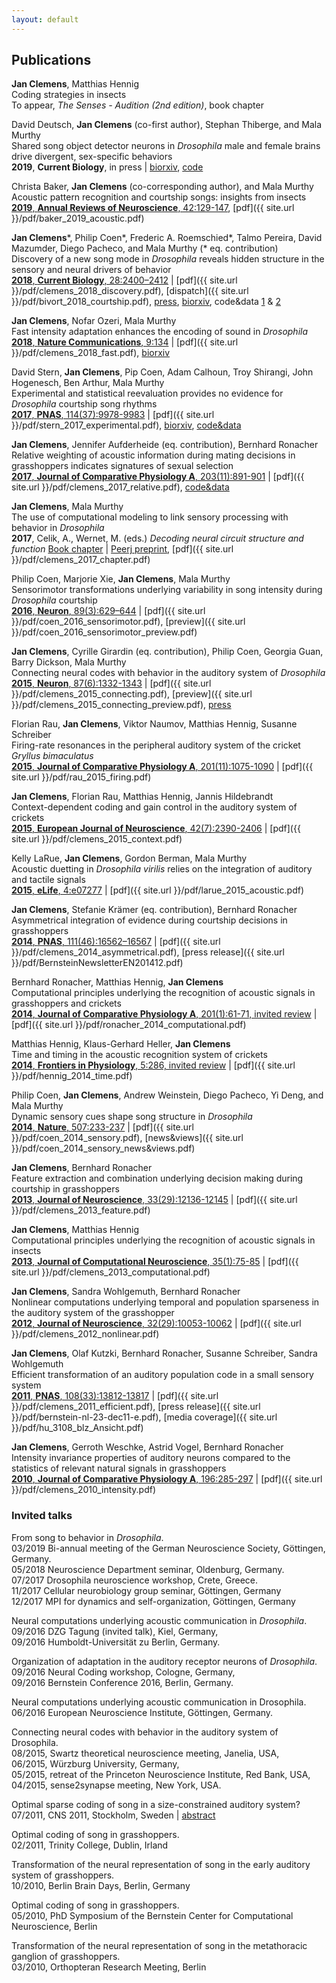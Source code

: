 ```yaml
---
layout: default
---
```


## Publications

__Jan Clemens__, Matthias Hennig   
Coding strategies in insects   
To appear, _The Senses  - Audition (2nd edition)_, book chapter

David Deutsch, __Jan Clemens__ (co-first author), Stephan Thiberge, and Mala Murthy   
Shared song object detector neurons in _Drosophila_ male and female brains drive divergent, sex-specific behaviors     
__2019__, __Current Biology__, in press | [biorxiv](https://www.biorxiv.org/content/10.1101/366765v2), [code](https://github.com/murthylab/FLyTRAP)

Christa Baker, __Jan Clemens__ (co-corresponding author), and Mala Murthy   
Acoustic pattern recognition and courtship songs: insights from insects   
[__2019__, __Annual Reviews of Neuroscience__, 42:129-147](https://www.annualreviews.org/doi/full/10.1146/annurev-neuro-080317-061839), [pdf]({{ site.url }}/pdf/baker_2019_acoustic.pdf)


__Jan Clemens__\*, Philip Coen\*, Frederic A. Roemschied\*, Talmo Pereira, David Mazumder, Diego Pacheco, and Mala Murthy (\* eq. contribution)   
Discovery of a new song mode in _Drosophila_ reveals hidden structure in the sensory and neural drivers of behavior   
[__2018__, __Current Biology__, 28:2400–2412](https://www.sciencedirect.com/science/article/pii/S0960982218307735) | [pdf]({{ site.url }}/pdf/clemens_2018_discovery.pdf), [dispatch]({{ site.url }}/pdf/bivort_2018_courtship.pdf), [press](https://www.the-scientist.com/news-opinion/fruit-fly-males-woo-females-with-three-songs--not-two-64566), [biorxiv](https://www.biorxiv.org/content/early/2017/11/17/221044), code&data [1](https://github.com/murthylab/pulseTypePipeline) & [2](https://github.com/murthylab/pulseTypeClassifier)

__Jan Clemens__, Nofar Ozeri, Mala Murthy   
Fast intensity adaptation enhances the encoding of sound in _Drosophila_   
[__2018__, __Nature Communications__, 9:134](https://www.nature.com/articles/s41467-017-02453-9) | [pdf]({{ site.url }}/pdf/clemens_2018_fast.pdf), [biorxiv ](https://www.biorxiv.org/content/early/2017/12/03/228213)

David Stern, __Jan Clemens__, Pip Coen, Adam Calhoun, Troy Shirangi, John Hogenesch, Ben Arthur, Mala Murthy   
Experimental and statistical reevaluation provides no evidence for _Drosophila_ courtship song rhythms   
[__2017__, __PNAS__, 114(37):9978-9983](http://www.pnas.org/content/114/37/9978.abstract) | [pdf]({{ site.url }}/pdf/stern_2017_experimental.pdf), [biorxiv](https://www.biorxiv.org/content/early/2017/08/09/140483), [code&data](https://github.com/murthylab/noIPIcycles)    

__Jan Clemens__, Jennifer Aufderheide (eq. contribution), Bernhard Ronacher   
Relative weighting of acoustic information during mating decisions in grasshoppers indicates signatures of sexual selection   
[__2017__, __Journal of Comparative Physiology A__, 203(11):891-901](https://link.springer.com/article/10.1007/s00359-017-1200-x) | [pdf]({{ site.url }}/pdf/clemens_2017_relative.pdf), [code&data](https://github.com/postpop/driftdiffusion)

__Jan Clemens__, Mala Murthy   
The use of computational modeling to link sensory processing with behavior in _Drosophila_   
__2017__, Celik, A., Wernet, M. (eds.) _Decoding neural circuit structure and function_ [Book chapter](https://link.springer.com/chapter/10.1007/978-3-319-57363-2_9) | [Peerj preprint](https://peerj.com/preprints/2720/), [pdf]({{ site.url }}/pdf/clemens_2017_chapter.pdf)

Philip Coen, Marjorie Xie, __Jan Clemens__, Mala Murthy   
Sensorimotor transformations underlying variability in song intensity during _Drosophila_ courtship   
[__2016__, __Neuron__, 89(3):629–644](http://www.cell.com/neuron/abstract/S0896-6273(15)01137-X) | [pdf]({{ site.url }}/pdf/coen_2016_sensorimotor.pdf), [preview]({{ site.url }}/pdf/coen_2016_sensorimotor_preview.pdf)

__Jan Clemens__, Cyrille Girardin (eq. contribution), Philip Coen, Georgia Guan, Barry Dickson, Mala Murthy   
Connecting neural codes with behavior in the auditory system of _Drosophila_    
[__2015__, __Neuron__, 87(6):1332-1343](http://www.cell.com/neuron/abstract/S0896-6273(15)00708-4) | [pdf]({{ site.url }}/pdf/clemens_2015_connecting.pdf), [preview]({{ site.url }}/pdf/clemens_2015_connecting_preview.pdf), [press](http://www.princeton.edu/main/news/archive/S44/52/80E75/index.xml)

Florian Rau, __Jan Clemens__, Viktor Naumov, Matthias Hennig, Susanne Schreiber   
Firing-rate resonances in the peripheral auditory system of the cricket _Gryllus bimaculatus_    
[__2015__, __Journal of Comparative Physiology A__, 201(11):1075-1090](http://link.springer.com/article/10.1007/s00359-015-1036-1) | [pdf]({{ site.url }}/pdf/rau_2015_firing.pdf)

__Jan Clemens__, Florian Rau, Matthias Hennig, Jannis Hildebrandt  
Context-dependent coding and gain control in the auditory system of crickets    
[__2015__, __European Journal of Neuroscience__, 42(7):2390-2406](http://onlinelibrary.wiley.com/doi/10.1111/ejn.13019/abstract) | [pdf]({{ site.url }}/pdf/clemens_2015_context.pdf)

Kelly LaRue, __Jan Clemens__, Gordon Berman, Mala Murthy   
Acoustic duetting in _Drosophila virilis_ relies on the integration of auditory and tactile signals    
[__2015__, __eLife__, 4:e07277](http://elifesciences.org/content/4/e07277) | [pdf]({{ site.url }}/pdf/larue_2015_acoustic.pdf)

__Jan Clemens__, Stefanie Krämer (eq. contribution), Bernhard Ronacher   
Asymmetrical integration of evidence during courtship decisions in grasshoppers   
[__2014__, __PNAS__, 111(46):16562–16567](http://www.pnas.org/cgi/doi/10.1073/pnas.1412741111) | [pdf]({{ site.url }}/pdf/clemens_2014_asymmetrical.pdf), [press release]({{ site.url }}/pdf/BernsteinNewsletterEN201412.pdf)

Bernhard Ronacher, Matthias Hennig, __Jan Clemens__   
Computational principles underlying the recognition of acoustic signals in grasshoppers and crickets    
[__2014__, __Journal of Comparative Physiology A__, 201(1):61-71, invited review](http://link.springer.com/article/10.1007/s00359-014-0946-7) | [pdf]({{ site.url }}/pdf/ronacher_2014_computational.pdf)

Matthias Hennig, Klaus-Gerhard Heller, __Jan Clemens__   
Time and timing in the acoustic recognition system of crickets   
[__2014__, __Frontiers in Physiology__, 5:286, invited review](http://journal.frontiersin.org/Journal/10.3389/fphys.2014.00286/abstract) | [pdf]({{ site.url }}/pdf/hennig_2014_time.pdf)

Philip Coen, __Jan Clemens__, Andrew Weinstein, Diego Pacheco, Yi Deng, and Mala Murthy   
Dynamic sensory cues shape song structure in _Drosophila_  
[__2014__, __Nature__, 507:233-237](http://www.nature.com/nature/journal/vaop/ncurrent/full/nature13131.html) | [pdf]({{ site.url }}/pdf/coen_2014_sensory.pdf), [news&views]({{ site.url }}/pdf/coen_2014_sensory_news&views.pdf)

__Jan Clemens__, Bernhard Ronacher  
Feature extraction and combination underlying decision making during courtship in grasshoppers   
[__2013__, __Journal of Neuroscience__, 33(29):12136-12145](http://www.jneurosci.org/content/33/29/12136.abstract) | [pdf]({{ site.url }}/pdf/clemens_2013_feature.pdf)

__Jan Clemens__, Matthias Hennig  
Computational principles underlying the recognition of acoustic signals in insects   
[__2013__, __Journal of Computational Neuroscience__, 35(1):75-85](http://link.springer.com/article/10.1007/s10827-013-0441-0) | [pdf]({{ site.url }}/pdf/clemens_2013_computational.pdf)

__Jan Clemens__, Sandra Wohlgemuth, Bernhard Ronacher  
Nonlinear computations underlying temporal and population sparseness in the auditory system of the grasshopper  
[__2012__, __Journal of Neuroscience__, 32(29):10053-10062](http://www.jneurosci.org/content/32/29/10053.abstract) | [pdf]({{ site.url }}/pdf/clemens_2012_nonlinear.pdf)

__Jan Clemens__, Olaf Kutzki, Bernhard Ronacher, Susanne Schreiber, Sandra Wohlgemuth   
Efficient transformation of an auditory population code in a small sensory system   
[__2011__, __PNAS__, 108(33):13812-13817](http://www.pnas.org/cgi/doi/10.1073/pnas.1104506108) | [pdf]({{ site.url }}/pdf/clemens_2011_efficient.pdf), [press release]({{ site.url }}/pdf/bernstein-nl-23-dec11-e.pdf), [media coverage]({{ site.url }}/pdf/hu_3108_blz_Ansicht.pdf)

__Jan Clemens__, Gerroth Weschke, Astrid Vogel, Bernhard Ronacher  
Intensity invariance properties of auditory neurons compared to the statistics of relevant natural signals in grasshoppers  
[__2010__, __Journal of Comparative Physiology A__, 196:285-297](http://www.springerlink.com/content/yqmqx3hg4533816p/) | [pdf]({{ site.url }}/pdf/clemens_2010_intensity.pdf)

### Invited talks

From song to behavior in _Drosophila_.   
03/2019 Bi-annual meeting of the German Neuroscience Society, Göttingen, Germany.   
05/2018 Neuroscience Department seminar, Oldenburg, Germany.   
07/2017 Drosophila neuroscience workshop, Crete, Greece.   
11/2017 Cellular neurobiology group seminar, Göttingen, Germany   
12/2017 MPI for dynamics and self-organization, Göttingen, Germany   

Neural computations underlying acoustic communication in _Drosophila_.    
09/2016 DZG Tagung (invited talk), Kiel, Germany,    
09/2016 Humboldt-Universität zu Berlin, Germany.    

Organization of adaptation in the auditory receptor neurons of _Drosophila_.    
09/2016 Neural Coding workshop, Cologne, Germany,    
09/2016 Bernstein Conference 2016, Berlin, Germany.    

Neural computations underlying acoustic communication in Drosophila.   
06/2016 European Neuroscience Institute, Göttingen, Germany.    

Connecting neural codes with behavior in the auditory system of Drosophila.   
08/2015, Swartz theoretical neuroscience meeting, Janelia, USA,   
06/2015, Würzburg University, Germany,   
05/2015, retreat of the Princeton Neuroscience Institute, Red Bank, USA,   
04/2015, sense2synapse meeting, New York, USA.   

Optimal sparse coding of song in a size-constrained auditory system?   
07/2011, CNS 2011, Stockholm, Sweden | [abstract](http://www.biomedcentral.com/1471-2202/12/S1/O12)

Optimal coding of song in grasshoppers.   
02/2011, Trinity College, Dublin, Irland

Transformation of the neural representation of song in the early auditory system of grasshoppers.   
10/2010, Berlin Brain Days, Berlin, Germany

Optimal coding of song in grasshoppers.   
05/2010, PhD Symposium of the Bernstein Center for Computational Neuroscience, Berlin

Transformation of the neural representation of song in the metathoracic ganglion of grasshoppers.   
03/2010, Orthopteran Research Meeting, Berlin
